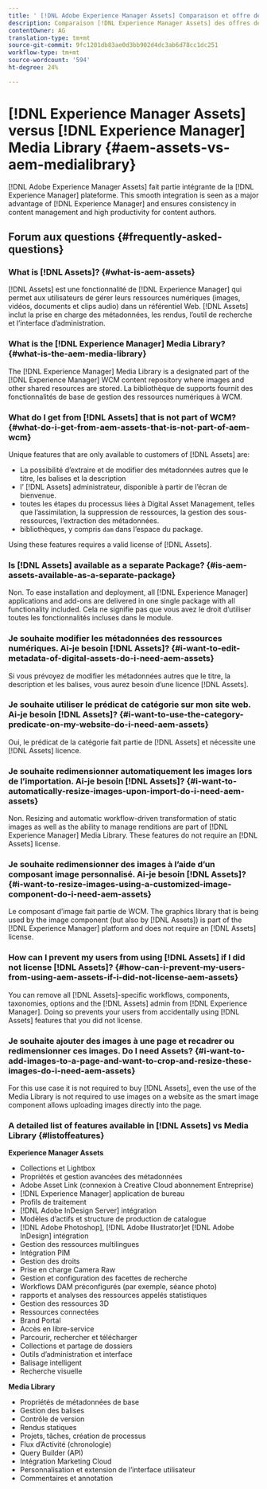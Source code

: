 ```yaml
---
title: ' [!DNL Adobe Experience Manager Assets] Comparaison et offre de la bibliothèque de médias.'
description: Comparaison [!DNL Experience Manager Assets] des offres de la bibliothèque de médias et connaissance des différences.
contentOwner: AG
translation-type: tm+mt
source-git-commit: 9fc1201db83ae0d3bb902d4dc3ab6d78cc1dc251
workflow-type: tm+mt
source-wordcount: '594'
ht-degree: 24%

---
```



# [!DNL Experience Manager Assets] versus [!DNL Experience Manager] Media Library {#aem-assets-vs-aem-medialibrary}

[!DNL Adobe Experience Manager Assets] fait partie intégrante de la [!DNL Experience Manager] plateforme. This smooth integration is seen as a major advantage of [!DNL Experience Manager] and ensures consistency in content management and high productivity for content authors.

## Forum aux questions {#frequently-asked-questions}

### What is [!DNL Assets]? {#what-is-aem-assets}

[!DNL Assets] est une fonctionnalité de [!DNL Experience Manager] qui permet aux utilisateurs de gérer leurs ressources numériques (images, vidéos, documents et clips audio) dans un référentiel Web. [!DNL Assets] inclut la prise en charge des métadonnées, les rendus, l’outil de recherche et l’interface d’administration.

### What is the [!DNL Experience Manager] Media Library? {#what-is-the-aem-media-library}

The [!DNL Experience Manager] Media Library is a designated part of the [!DNL Experience Manager] WCM content repository where images and other shared resources are stored. La bibliothèque de supports fournit des fonctionnalités de base de gestion des ressources numériques à WCM.

### What do I get from [!DNL Assets] that is not part of WCM? {#what-do-i-get-from-aem-assets-that-is-not-part-of-aem-wcm}

Unique features that are only available to customers of [!DNL Assets] are:

* La possibilité d’extraire et de modifier des métadonnées autres que le titre, les balises et la description
* l’ [!DNL Assets] administrateur, disponible à partir de l’écran de bienvenue.
* toutes les étapes du processus liées à Digital Asset Management, telles que l’assimilation, la suppression de ressources, la gestion des sous-ressources, l’extraction des métadonnées.
* bibliothèques, y compris `dam` dans l’espace du package.

Using these features requires a valid license of [!DNL Assets].

### Is [!DNL Assets] available as a separate Package? {#is-aem-assets-available-as-a-separate-package}

Non. To ease installation and deployment, all [!DNL Experience Manager] applications and add-ons are delivered in one single package with all functionality included. Cela ne signifie pas que vous avez le droit d’utiliser toutes les fonctionnalités incluses dans le module.

### Je souhaite modifier les métadonnées des ressources numériques. Ai-je besoin [!DNL Assets]? {#i-want-to-edit-metadata-of-digital-assets-do-i-need-aem-assets}

Si vous prévoyez de modifier les métadonnées autres que le titre, la description et les balises, vous aurez besoin d’une licence [!DNL Assets].

### Je souhaite utiliser le prédicat de catégorie sur mon site web. Ai-je besoin [!DNL Assets]? {#i-want-to-use-the-category-predicate-on-my-website-do-i-need-aem-assets}

Oui, le prédicat de la catégorie fait partie de [!DNL Assets] et nécessite une [!DNL Assets] licence.

### Je souhaite redimensionner automatiquement les images lors de l’importation. Ai-je besoin [!DNL Assets]? {#i-want-to-automatically-resize-images-upon-import-do-i-need-aem-assets}

Non. Resizing and automatic workflow-driven transformation of static images as well as the ability to manage renditions are part of [!DNL Experience Manager] Media Library. These features do not require an [!DNL Assets] license.

### Je souhaite redimensionner des images à l’aide d’un composant image personnalisé. Ai-je besoin [!DNL Assets]? {#i-want-to-resize-images-using-a-customized-image-component-do-i-need-aem-assets}

Le composant d’image fait partie de WCM. The graphics library that is being used by the image component (but also by [!DNL Assets]) is part of the [!DNL Experience Manager] platform and does not require an [!DNL Assets] license.

### How can I prevent my users from using [!DNL Assets] if I did not license [!DNL Assets]? {#how-can-i-prevent-my-users-from-using-aem-assets-if-i-did-not-license-aem-assets}

You can remove all [!DNL Assets]-specific workflows, components, taxonomies, options and the [!DNL Assets] admin from [!DNL Experience Manager]. Doing so prevents your users from accidentally using [!DNL Assets] features that you did not license.

### Je souhaite ajouter des images à une page et recadrer ou redimensionner ces images. Do I need Assets? {#i-want-to-add-images-to-a-page-and-want-to-crop-and-resize-these-images-do-i-need-aem-assets}

For this use case it is not required to buy [!DNL Assets], even the use of the Media Library is not required to use images on a website as the smart image component allows uploading images directly into the page.

### A detailed list of features available in [!DNL Assets] vs Media Library {#listoffeatures}

**Experience Manager Assets**

* Collections et Lightbox
* Propriétés et gestion avancées des métadonnées
* Adobe Asset Link (connexion à Creative Cloud abonnement Entreprise)
* [!DNL Experience Manager] application de bureau
* Profils de traitement
* [!DNL Adobe InDesign Server] intégration
* Modèles d’actifs et structure de production de catalogue
* [!DNL Adobe Photoshop], [!DNL Adobe Illustrator]et [!DNL Adobe InDesign] intégration
* Gestion des ressources multilingues
* Intégration PIM
* Gestion des droits
* Prise en charge Camera Raw
* Gestion et configuration des facettes de recherche
* Workflows DAM préconfigurés (par exemple, séance photo)
* rapports et analyses des ressources appelés statistiques
* Gestion des ressources 3D
* Ressources connectées
* Brand Portal
* Accès en libre-service
* Parcourir, rechercher et télécharger
* Collections et partage de dossiers
* Outils d’administration et interface
* Balisage intelligent
* Recherche visuelle

**Media Library**

* Propriétés de métadonnées de base
* Gestion des balises
* Contrôle de version
* Rendus statiques
* Projets, tâches, création de processus
* Flux d’Activité (chronologie)
* Query Builder (API)
* Intégration Marketing Cloud
* Personnalisation et extension de l’interface utilisateur
* Commentaires et annotation
